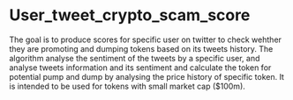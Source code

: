 # User_tweet_crypto_scam_score

The goal is to produce scores for specific user on twitter to check wehther they are promoting and dumping tokens based on its tweets history. The algorithm analyse the sentiment of the tweets by a specific user, and analyse tweets information and its sentiment and calculate the token for potential pump and dump by analysing the price history of specific token. It is intended to be used for tokens with small market cap ($100m).
